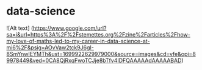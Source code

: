 # data-science
![Alt text] (https://www.google.com/url?sa=i&url=https%3A%2F%2Fstemettes.org%2Fzine%2Farticles%2Fhow-my-love-of-maths-led-to-my-career-in-data-science-at-mi6%2F&psig=AOvVaw2tck9J6gI-8SmYnwIEYMTh&ust=1699922629979000&source=images&cd=vfe&opi=89978449&ved=0CA8QjRxqFwoTCJje8bTfv4IDFQAAAAAdAAAAABAD)
